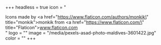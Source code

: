 +++
headless = true
icon = "<div>Icons made by <a href=\"https://www.flaticon.com/authors/monkik\" title=\"monkik\">monkik</a> from <a href=\"https://www.flaticon.com/\" title=\"Flaticon\">www.flaticon.com</a></div>"
logo = ""
image = "/media/pexels-asad-photo-maldives-3601422.jpg"
color = ""
+++
